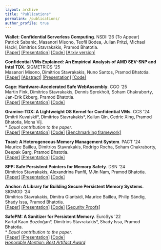 ```yaml
---
layout: archive
title: "Publications"
permalink: /publications/
author_profile: true
---
```


<!-- {% if author.googlescholar %}
  You can also find my articles on <u><a href="{{author.googlescholar}}">my Google Scholar profile</a>.</u>
{% endif %}

{% include base_path %}

{% for post in site.publications reversed %}
  {% include archive-single.html %}
{% endfor %} -->

__Wallet: Confidential Serverless Computing__. NSDI '26 (To Appear) \
Patrick Sabanic, Masanori Misono, Teofil Bodea, Julian Pritzi, Michael Hackl, Dimitrios Stavrakakis, Pramod Bhatotia. \
[[Paper]](https://dimstav23.github.io/publications) [[Presentation]](https://dimstav23.github.io/publications) [[Code]](https://dimstav23.github.io/publications) [[Arxiv version]](https://arxiv.org/pdf/2504.21518)

__Confidential VMs Explained: An Empirical Analysis of AMD SEV-SNP and Intel TDX__. SIGMETRICS '25 \
Masanori Misono, Dimitrios Stavrakakis, Nuno Santos, Pramod Bhatotia. \
[[Paper]](https://dse.in.tum.de/wp-content/uploads/2024/11/sigmetrics25summer-CVM-Explained.pdf) [[Abstract]](https://dse.in.tum.de/wp-content/uploads/2025/04/CVM-Explained-SIGMETRICS-2025-abstract.pdf) [[Presentation]](https://dse.in.tum.de/wp-content/uploads/2025/06/CVM-Explained-SIGMETRICS-2025-slide.pdf) [[Code]](https://github.com/TUM-DSE/CVM_eval)

__Cage: Hardware-Accelerated Safe WebAssembly__. CGO '25 \
Martin Fink, Dimitrios Stavrakakis, Dennis Sprokholt, Soham Chakraborty, Jan-Erik Ekberg, Pramod Bhatotia. \
[[Paper]](https://dse.in.tum.de/wp-content/uploads/2025/02/Cage-CGO-25.pdf) [[Presentation]](https://dse.in.tum.de/wp-content/uploads/2025/03/Cage-CGO-25-slides.pdf) [[Code]](https://github.com/TUM-DSE/cage-meta)

__Gramine-TDX: A Lightweight OS Kernel for Confidential VMs__. CCS '24 \
Dmitrii Kuvaiskii\*, Dimitrios Stavrakakis\*, Kailun Qin, Cedric Xing, Pramod Bhatotia, Mona Vij. \
\* *Equal contribution to the paper.* \
[[Paper]](https://dse.in.tum.de/wp-content/uploads/2024/10/Gramine_TDX-CCS24.pdf) [[Presentation]](https://dse.in.tum.de/wp-content/uploads/2024/10/Gramine-TDX-CCS_24_presentation_short.pdf) [[Code]](https://github.com/gramineproject/gramine-tdx) [[Benchmarking framework]](https://github.com/dimstav23/gramine-tdx-benchmarking)

__Toast: A Heterogeneous Memory Management System__. PACT '24 \
Maurice Bailleu, Dimitrios Stavrakakis, Rodrigo Rocha, Soham Chakraborty, Deepak Garg, Pramod Bhatotia. \
[[Paper]](https://dse.in.tum.de/wp-content/uploads/2024/09/Toast__PACT_24_Camera_ready.pdf) [[Presentation]](https://dse.in.tum.de/wp-content/uploads/2024/10/Toast_Heterogeneous_Memory_Management_presentation.pdf) [[Code]](https://github.com/TUM-DSE/Toast)

__SPP: Safe Persistent Pointers for Memory Safety__. DSN '24 \
Dimitrios Stavrakakis, Alexandrina Panfil, MJin Nam, Pramod Bhatotia. \
[[Paper]](https://dse.in.tum.de/wp-content/uploads/2024/05/SPP_DSN_24_Camera_Ready.pdf) [[Presentation]](https://dse.in.tum.de/wp-content/uploads/2024/06/SPP_DSN24_presentation.pdf) [[Code]](https://github.com/dimstav23/SPP)

__Anchor: A Library for Building Secure Persistent Memory Systems__. SIGMOD '24 \
Dimitrios Stavrakakis, Dimitra Giantsidi, Maurice Bailleu, Philip Sändig, Shady Issa, Pramod Bhatotia. \
[[Paper]](https://dse.in.tum.de/wp-content/uploads/2024/01/Anchor-SIGMOD.pdf) [[Presentation]](https://dse.in.tum.de/wp-content/uploads/2024/06/Anchor_SIGMOD24-pdf_animation_version.pdf) [[Code]](https://github.com/dimstav23/Anchor) [[Security Proofs]](https://github.com/dimstav23/Anchor-Proofs)

__SafePM: A Sanitizer for Persistent Memory__. EuroSys '22  \
Kartal Kaan Bozdoğan\*, Dimitrios Stavrakakis\*, Shady Issa, Pramod Bhatotia. \
\* *Equal contribution to the paper.* \
[[Paper]](https://dse.in.tum.de/wp-content/uploads/2022/04/final_digital_version.pdf) [[Presentation]](https://dse.in.tum.de/wp-content/uploads/2022/04/SafePM_eurosys22_presentation.pdf) [[Code]](https://github.com/TUM-DSE/safepm) \
[*Honorable Mention: Best Artifact Award*](https://dse.in.tum.de/wp-content/uploads/2022/05/HonorableMention-GillesMuller-SafePM.pdf)